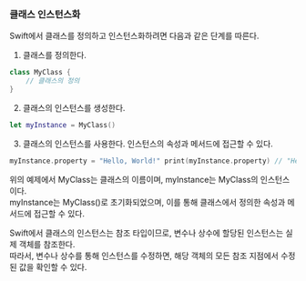 ### 클래스 인스턴스화
Swift에서 클래스를 정의하고 인스턴스화하려면 다음과 같은 단계를 따른다.

1. 클래스를 정의한다.
```swift
class MyClass { 
    // 클래스의 정의 
}
```

2. 클래스의 인스턴스를 생성한다. 
```swift
let myInstance = MyClass()
```

3. 클래스의 인스턴스를 사용한다. 인스턴스의 속성과 메서드에 접근할 수 있다.

```swift
myInstance.property = "Hello, World!" print(myInstance.property) // "Hello, World!"myInstance.someMethod()
```

위의 예제에서 MyClass는 클래스의 이름이며, myInstance는 MyClass의 인스턴스이다.<br>
myInstance는 MyClass()로 초기화되었으며, 이를 통해 클래스에서 정의한 속성과 메서드에 접근할 수 있다.<br>

Swift에서 클래스의 인스턴스는 참조 타입이므로, 변수나 상수에 할당된 인스턴스는 실제 객체를 참조한다.<br>
따라서, 변수나 상수를 통해 인스턴스를 수정하면, 해당 객체의 모든 참조 지점에서 수정된 값을 확인할 수 있다.<br>

